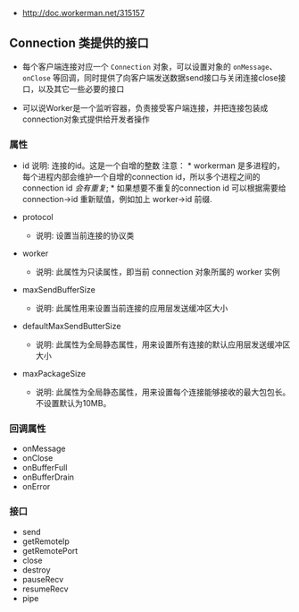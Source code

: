 * http://doc.workerman.net/315157

## Connection 类提供的接口
* 每个客户端连接对应一个 `Connection` 对象，可以设置对象的 `onMessage`、`onClose` 等回调，同时提供了向客户端发送数据send接口与关闭连接close接口，以及其它一些必要的接口

* 可以说Worker是一个监听容器，负责接受客户端连接，并把连接包装成connection对象式提供给开发者操作


### 属性
* id
    说明: 连接的id。这是一个自增的整数
    注意：
        * workerman 是多进程的，每个进程内部会维护一个自增的connection id，所以多个进程之间的connection id *会有重复*;
        * 如果想要不重复的connection id 可以根据需要给 connection->id 重新赋值，例如加上 worker->id 前缀.

* protocol
    * 说明: 设置当前连接的协议类

* worker
    * 说明: 此属性为只读属性，即当前 connection 对象所属的 worker 实例

* maxSendBufferSize
    * 说明: 此属性用来设置当前连接的应用层发送缓冲区大小

* defaultMaxSendButterSize
    * 说明: 此属性为全局静态属性，用来设置所有连接的默认应用层发送缓冲区大小

* maxPackageSize
    * 说明: 此属性为全局静态属性，用来设置每个连接能够接收的最大包包长。不设置默认为10MB。


### 回调属性
* onMessage
* onClose
* onBufferFull
* onBufferDrain
* onError


### 接口
* send
* getRemoteIp
* getRemotePort
* close
* destroy
* pauseRecv
* resumeRecv
* pipe